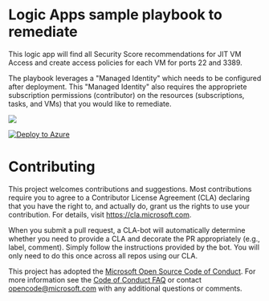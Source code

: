 # Logic Apps sample playbook to remediate

This logic app will find all Security Score recommendations for JIT VM Access and create access policies for each VM for ports 22 and 3389.

The playbook leverages a "Managed Identity" which needs to be configured after deployment. This "Managed Identity" also requires the appropriete subscription permissions (contributor) on the resources (subscriptions, tasks, and VMs) that you would like to remediate.

<a
href="https://portal.azure.com/#create/Microsoft.Template/uri/https%3A%2F%2Fraw.githubusercontent.com%2FAzure%2FAzure-Security-Center%2Fmaster%2FSecure%2520Score%2FJust-In-Time%2520network%2520access%2520control%2520should%2520be%2520applied%2520on%2520virtual%2520machines%2FLogic%2520App%2FEnable-JIT.json" target="_blank">
    <img src="https://azuredeploy.net/deploybutton.png"/>
</a>



[![Deploy to Azure](http://azuredeploy.net/deploybutton.png)](https://portal.azure.com/#blade/Microsoft_Azure_Policy/CreatePolicyDefinitionBlade/uri/https%3A%2F%2Fraw.githubusercontent.com%2FAzure%2FAzure-Security-Center%2Fmaster%2FSecure%2520Score%2FEnable%2520Network%2520Security%2520Groups%2520on%2520subnets%2FAzure%2520Policy%2520-%2520Deny%2FAssignNSGtoSub%2520Deny.json)

# Contributing

This project welcomes contributions and suggestions.  Most contributions require you to agree to a
Contributor License Agreement (CLA) declaring that you have the right to, and actually do, grant us
the rights to use your contribution. For details, visit https://cla.microsoft.com.

When you submit a pull request, a CLA-bot will automatically determine whether you need to provide
a CLA and decorate the PR appropriately (e.g., label, comment). Simply follow the instructions
provided by the bot. You will only need to do this once across all repos using our CLA.

This project has adopted the [Microsoft Open Source Code of Conduct](https://opensource.microsoft.com/codeofconduct/).
For more information see the [Code of Conduct FAQ](https://opensource.microsoft.com/codeofconduct/faq/) or
contact [opencode@microsoft.com](mailto:opencode@microsoft.com) with any additional questions or comments.

